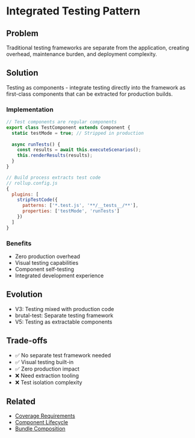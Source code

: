 # Integrated Testing Pattern

## Problem
Traditional testing frameworks are separate from the application, creating overhead, maintenance burden, and deployment complexity.

## Solution
Testing as components - integrate testing directly into the framework as first-class components that can be extracted for production builds.

### Implementation
```javascript
// Test components are regular components
export class TestComponent extends Component {
  static testMode = true; // Stripped in production
  
  async runTests() {
    const results = await this.executeScenarios();
    this.renderResults(results);
  }
}

// Build process extracts test code
// rollup.config.js
{
  plugins: [
    stripTestCode({
      patterns: ['*.test.js', '**/__tests__/**'],
      properties: ['testMode', 'runTests']
    })
  ]
}
```

### Benefits
- Zero production overhead
- Visual testing capabilities
- Component self-testing
- Integrated development experience

## Evolution
- V3: Testing mixed with production code
- brutal-test: Separate testing framework
- V5: Testing as extractable components

## Trade-offs
- ✅ No separate test framework needed
- ✅ Visual testing built-in
- ✅ Zero production impact
- ❌ Need extraction tooling
- ❌ Test isolation complexity

## Related
- [Coverage Requirements](../quality/coverage-requirements.md)
- [Component Lifecycle](../core/component-lifecycle.md)
- [Bundle Composition](../architecture/bundle-composition.md)